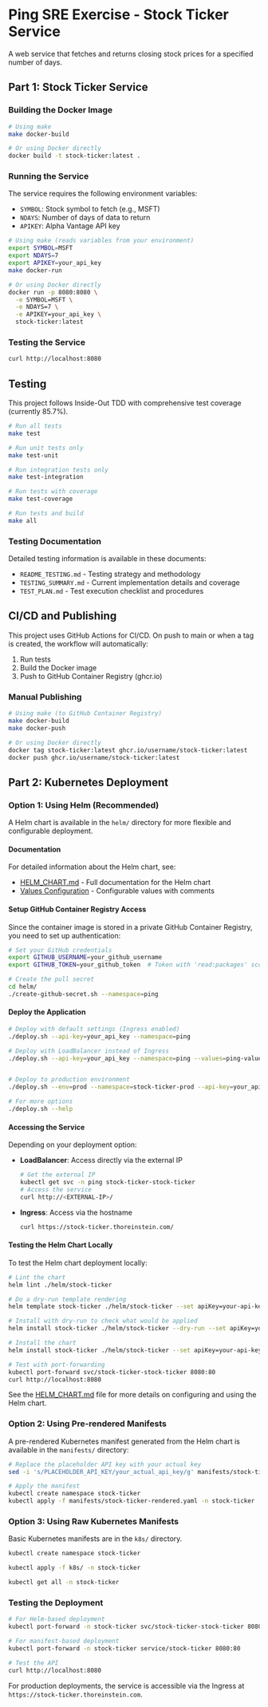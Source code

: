 # Ping SRE Exercise - Stock Ticker Service

A web service that fetches and returns closing stock prices for a specified number of days.

## Part 1: Stock Ticker Service

### Building the Docker Image

```bash
# Using make
make docker-build

# Or using Docker directly
docker build -t stock-ticker:latest .
```

### Running the Service

The service requires the following environment variables:
- `SYMBOL`: Stock symbol to fetch (e.g., MSFT)
- `NDAYS`: Number of days of data to return
- `APIKEY`: Alpha Vantage API key

```bash
# Using make (reads variables from your environment)
export SYMBOL=MSFT
export NDAYS=7
export APIKEY=your_api_key
make docker-run

# Or using Docker directly
docker run -p 8080:8080 \
  -e SYMBOL=MSFT \
  -e NDAYS=7 \
  -e APIKEY=your_api_key \
  stock-ticker:latest
```

### Testing the Service

```bash
curl http://localhost:8080
```

## Testing

This project follows Inside-Out TDD with comprehensive test coverage (currently 85.7%).

```bash
# Run all tests
make test

# Run unit tests only
make test-unit

# Run integration tests only
make test-integration

# Run tests with coverage
make test-coverage

# Run tests and build
make all
```

### Testing Documentation

Detailed testing information is available in these documents:

- `README_TESTING.md` - Testing strategy and methodology
- `TESTING_SUMMARY.md` - Current implementation details and coverage
- `TEST_PLAN.md` - Test execution checklist and procedures

## CI/CD and Publishing

This project uses GitHub Actions for CI/CD. On push to main or when a tag is created,
the workflow will automatically:
1. Run tests
2. Build the Docker image
3. Push to GitHub Container Registry (ghcr.io)

### Manual Publishing

```bash
# Using make (to GitHub Container Registry)
make docker-build
make docker-push

# Or using Docker directly
docker tag stock-ticker:latest ghcr.io/username/stock-ticker:latest
docker push ghcr.io/username/stock-ticker:latest
```

## Part 2: Kubernetes Deployment

### Option 1: Using Helm (Recommended)

A Helm chart is available in the `helm/` directory for more flexible and configurable deployment.

#### Documentation

For detailed information about the Helm chart, see:
- [HELM_CHART.md](./HELM_CHART.md) - Full documentation for the Helm chart
- [Values Configuration](./helm/stock-ticker/values.yaml) - Configurable values with comments

#### Setup GitHub Container Registry Access

Since the container image is stored in a private GitHub Container Registry, you need to set up authentication:

```bash
# Set your GitHub credentials
export GITHUB_USERNAME=your_github_username
export GITHUB_TOKEN=your_github_token  # Token with 'read:packages' scope

# Create the pull secret
cd helm/
./create-github-secret.sh --namespace=ping
```

#### Deploy the Application

```bash
# Deploy with default settings (Ingress enabled)
./deploy.sh --api-key=your_api_key --namespace=ping

# Deploy with LoadBalancer instead of Ingress
./deploy.sh --api-key=your_api_key --namespace=ping --values=ping-values-lb.yaml


# Deploy to production environment
./deploy.sh --env=prod --namespace=stock-ticker-prod --api-key=your_api_key

# For more options
./deploy.sh --help
```

#### Accessing the Service

Depending on your deployment option:

- **LoadBalancer**: Access directly via the external IP
  ```bash
  # Get the external IP
  kubectl get svc -n ping stock-ticker-stock-ticker
  # Access the service
  curl http://<EXTERNAL-IP>/
  ```

- **Ingress**: Access via the hostname
  ```bash
  curl https://stock-ticker.thoreinstein.com/
  ```

#### Testing the Helm Chart Locally

To test the Helm chart deployment locally:

```bash
# Lint the chart
helm lint ./helm/stock-ticker

# Do a dry-run template rendering
helm template stock-ticker ./helm/stock-ticker --set apiKey=your-api-key

# Install with dry-run to check what would be applied
helm install stock-ticker ./helm/stock-ticker --dry-run --set apiKey=your-api-key

# Install the chart
helm install stock-ticker ./helm/stock-ticker --set apiKey=your-api-key

# Test with port-forwarding
kubectl port-forward svc/stock-ticker-stock-ticker 8080:80
curl http://localhost:8080
```

See the [HELM_CHART.md](./HELM_CHART.md) file for more details on configuring and using the Helm chart.

### Option 2: Using Pre-rendered Manifests

A pre-rendered Kubernetes manifest generated from the Helm chart is available in the `manifests/` directory:

```bash
# Replace the placeholder API key with your actual key
sed -i 's/PLACEHOLDER_API_KEY/your_actual_api_key/g' manifests/stock-ticker-rendered.yaml

# Apply the manifest
kubectl create namespace stock-ticker
kubectl apply -f manifests/stock-ticker-rendered.yaml -n stock-ticker
```

### Option 3: Using Raw Kubernetes Manifests

Basic Kubernetes manifests are in the `k8s/` directory.

```bash
kubectl create namespace stock-ticker

kubectl apply -f k8s/ -n stock-ticker

kubectl get all -n stock-ticker
```

### Testing the Deployment

```bash
# For Helm-based deployment
kubectl port-forward -n stock-ticker svc/stock-ticker-stock-ticker 8080:80

# For manifest-based deployment
kubectl port-forward -n stock-ticker service/stock-ticker 8080:80

# Test the API
curl http://localhost:8080
```

For production deployments, the service is accessible via the Ingress at `https://stock-ticker.thoreinstein.com`.
